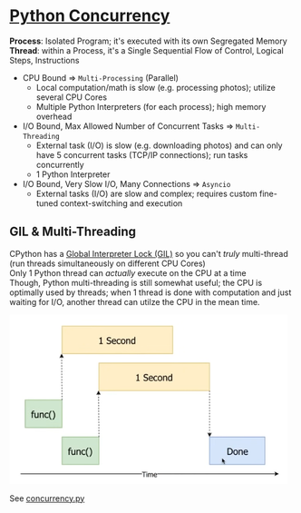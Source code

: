 # [Python Concurrency](http://masnun.rocks/2016/10/06/async-python-the-different-forms-of-concurrency/)

__Process__: Isolated Program; it's executed with its own Segregated Memory\
__Thread__: within a Process, it's a Single Sequential Flow of Control, Logical Steps, Instructions

- CPU Bound => `Multi-Processing` (Parallel)
    - Local computation/math is slow (e.g. processing photos); utilize several CPU Cores
    - Multiple Python Interpreters (for each process); high memory overhead
- I/O Bound, Max Allowed Number of Concurrent Tasks  => `Multi-Threading`
    - External task (I/O) is slow (e.g. downloading photos) and can only have 5 concurrent tasks (TCP/IP connections); run tasks concurrently
    - 1 Python Interpreter
- I/O Bound, Very Slow I/O, Many Connections => `Asyncio`
    - External tasks (I/O) are slow and complex; requires custom fine-tuned context-switching and execution

## GIL & Multi-Threading
CPython has a [Global Interpreter Lock (GIL)](https://wiki.python.org/moin/GlobalInterpreterLock) so you can't _truly_ multi-thread (run threads simultaneously on different CPU Cores)\
Only 1 Python thread can _actually_ execute on the CPU at a time\
Though, Python multi-threading is still somewhat useful; the CPU is optimally used by threads; when 1 thread is done with computation and just waiting for I/O, another thread can utilze the CPU in the mean time.

![](./images/multi-thread.png)

See [concurrency.py](./concurrency.py)

